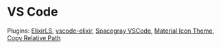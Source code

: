 # VS Code

Plugins:
[ElixirLS](https://marketplace.visualstudio.com/items?itemName=JakeBecker.elixir-ls),
[vscode-elixir](https://marketplace.visualstudio.com/items?itemName=mjmcloug.vscode-elixir),
[Spacegray VSCode](https://marketplace.visualstudio.com/items?itemName=ionutvmi.spacegray-vscode),
[Material Icon Theme](https://marketplace.visualstudio.com/items?itemName=PKief.material-icon-theme),
[Copy Relative Path](https://marketplace.visualstudio.com/items?itemName=alexdima.copy-relative-path)
